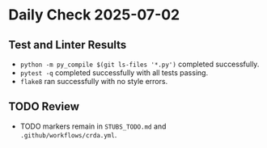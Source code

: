 # Daily Check 2025-07-02

## Test and Linter Results
- `python -m py_compile $(git ls-files '*.py')` completed successfully.
- `pytest -q` completed successfully with all tests passing.
- `flake8` ran successfully with no style errors.

## TODO Review
- TODO markers remain in `STUBS_TODO.md` and `.github/workflows/crda.yml`.
